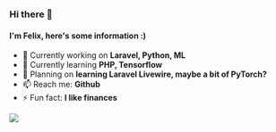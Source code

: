 ### Hi there 👋

#### I'm Felix, here's some information :)

- 🔭 Currently working on **Laravel, Python, ML**
- 🌱 Currently learning **PHP, Tensorflow**
- 🧭 Planning on **learning Laravel Livewire, maybe a bit of PyTorch?**
- 📫 Reach me: **Github**
- ⚡ Fun fact: **I like finances**


<!-- Thanks that I could steal this off of someones github :) -->
<a href="#">
  <img align="center" src="https://github-readme-stats.vercel.app/api/top-langs/?username=FelixCodesTech&layout=compact&theme=light" />
</a>


<!--
**FelixCodesTech/FelixCodesTech** is a ✨ _special_ ✨ repository because its `README.md` (this file) appears on your GitHub profile.

Here are some ideas to get you started:

- 🔭 I’m currently working on ...
- 🌱 I’m currently learning ...
- 👯 I’m looking to collaborate on ...
- 🤔 I’m looking for help with ...
- 💬 Ask me about ...
- 📫 How to reach me: ...
- 😄 Pronouns: ...
- ⚡ Fun fact: ...
-->
